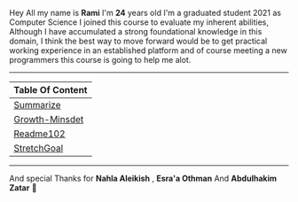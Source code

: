 Hey All my name is **Rami** I'm **24** years old 
I'm a graduated student 2021 as Computer Science 
I joined this course to evaluate my inherent abilities,
Although I have accumulated a strong foundational knowledge in this domain, 
I think the best way to move forward would be to get practical working experience in an established platform and of course meeting a new programmers
this course is going to help me alot.  

----

| Table Of Content  |
| ------------- | 
| [Summarize](https://mastermind6666.github.io/reading-notes/Summarize)  | 
| [Growth-Minsdet](https://mastermind6666.github.io/reading-notes/Growth-Minsdet) | 
| [Readme102](https://mastermind6666.github.io/reading-notes/Readme102) | 
| [StretchGoal](https://mastermind6666.github.io/reading-notes/StretchGoal) | 

----



And special Thanks for **Nahla Aleikish** , **Esra'a Othman** And **Abdulhakim Zatar** 🙏 

